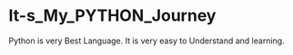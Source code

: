 # It-s_My_PYTHON_Journey
Python is very Best Language. It is very easy to Understand and learning. 
